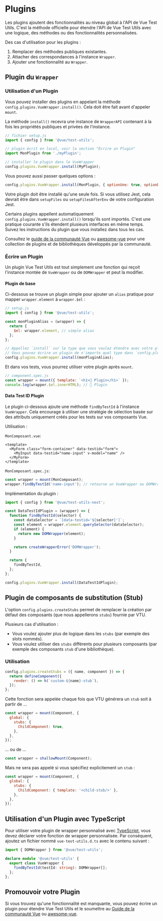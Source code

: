 # Plugins

Les plugins ajoutent des fonctionnalités au niveau global à l'API de Vue Test Utils. C'est la méthode officielle pour étendre l'API de Vue Test Utils avec une logique, des méthodes ou des fonctionnalités personnalisées.

Des cas d'utilisation pour les plugins&nbsp;:

1. Remplacer des méthodes publiques existantes.
2. Attacher des correspondances à l'instance `Wrapper`.
3. Ajouter une fonctionnalité au `Wrapper`.

## Plugin du `Wrapper`

### Utilisation d'un Plugin

Vous pouvez installer des plugins en appelant la méthode `config.plugins.VueWrapper.install()`. Cela doit être fait avant d'appeler `mount`.

La méthode `install()` recevra une instance de `WrapperAPI` contenant à la fois les propriétés publiques et privées de l'instance.

```js
// fichier setup.js
import { config } from '@vue/test-utils';

// plugin écrit en local, voir la section "Écrire un Plugin"
import MonPlugin from './myPlugin';

// installer le plugin dans le VueWrapper
config.plugins.VueWrapper.install(MyPlugin);
```

Vous pouvez aussi passer quelques options&nbsp;:

```js
config.plugins.VueWrapper.install(MonPlugin, { optionUne: true, optionDeux: "abc" });
```

Votre plugin doit être installé qu'une seule fois. Si vous utilisez Jest, cela devrait être dans `setupFiles` ou `setupFilesAfterEnv` de votre configuration Jest.

Certains plugins appellent automatiquement `config.plugins.VueWrapper.install()` lorsqu'ils sont importés. C'est une pratique courante s'ils étendent plusieurs interfaces en même temps. Suivez les instructions du plugin que vous installez dans tous les cas.

Consultez le [guide de la communauté Vue](https://vue-community.org/guide/ecosystem/testing.html) ou [awesome-vue](https://github.com/vuejs/awesome-vue#test) pour une collection de plugins et de bibliothèques développés par la communauté.

### Écrire un Plugin

Un plugin Vue Test Utils est tout simplement une fonction qui reçoit l'instance montée de `VueWrapper` ou de `DOMWrapper` et peut la modifier.

#### Plugin de base

Ci-dessous se trouve un plugin simple pour ajouter un `alias` pratique pour mapper `wrapper.element` à `wrapper.$el`&nbsp;:

```js
// setup.js
import { config } from '@vue/test-utils';

const monPluginAlias = (wrapper) => {
  return {
    $el: wrapper.element, // simple alias
  };
};

// Appellez `install` sur le type que vous voulez étendre avec votre plugin.
// Vous pouvez écrire un plugin de n'importe quel type dans `config.plugins`.
config.plugins.VueWrapper.install(monPluginAlias);
```

Et dans vos tests, vous pourrez utiliser votre plugin après `mount`.

```js
// component.spec.js
const wrapper = mount({ template: `<h1>🔌 Plugin</h1>` });
console.log(wrapper.$el.innerHTML); // 🔌 Plugin
```

#### Data Test ID Plugin

Le plugin ci-dessous ajoute une méthode `findByTestId` à l'instance `VueWrapper`. Cela encourage à utiliser une stratégie de sélection basée sur des attributs uniquement créés pour les tests sur vos composants Vue.

Utilisation&nbsp;:

`MonComposant.vue`:

```vue
<template>
  <MyForm class="form-container" data-testid="form">
    <MyInput data-testid="name-input" v-model="name" />
  </MyForm>
</template>
```

`MonComposant.spec.js`:

```js
const wrapper = mount(MonComposant);
wrapper.findByTestId('name-input'); // retourne un VueWrapper ou DOMWrapper
```

Implémentation du plugin&nbsp;:

```js
import { config } from '@vue/test-utils-next';

const DataTestIdPlugin = (wrapper) => {
  function findByTestId(selector) {
    const dataSelector = `[data-testid='${selector}']`;
    const element = wrapper.element.querySelector(dataSelector);
    if (element) {
      return new DOMWrapper(element);
    }

    return createWrapperError('DOMWrapper');
  }

  return {
    findByTestId,
  };
};

config.plugins.VueWrapper.install(DataTestIdPlugin);
```

## Plugin de composants de substitution (Stub)

L'option `config.plugins.createStubs` permet de remplacer la création par défaut des composants (que nous appellerons `stubs`) fournie par VTU.

Plusieurs cas d'utilisation&nbsp;:
* Vous voulez ajouter plus de logique dans les `stubs` (par exemple des slots nommés).
* Vous voulez utiliser des `stubs` différents pour plusieurs composants (par exemple des composants `stub` d'une bibliothèque).

### Utilisation

```javascript
config.plugins.createStubs = ({ name, component }) => {
  return defineComponent({
    render: () => h(`custom-${name}-stub`),
  });
};
```

Cette fonction sera appelée chaque fois que VTU générera un `stub` soit à partir de …
```javascript
const wrapper = mount(Component, {
  global: {
    stubs: {
      ChildComponent: true,
    },
  },
});
```

… ou de …

```javascript
const wrapper = shallowMount(Component);
```

Mais ne sera pas appelé si vous spécifiez explicitement un `stub`&nbsp;:
```javascript
const wrapper = mount(Component, {
  global: {
    stubs: {
      ChildComponent: { template: '<child-stub/>' },
    },
  },
});
```

## Utilisation d'un Plugin avec TypeScript

Pour utiliser votre plugin de wrapper personnalisé avec [TypeScript](https://www.typescriptlang.org/fr/), vous devez déclarer votre fonction de wrapper personnalisée. Par conséquent, ajoutez un fichier nommé `vue-test-utils.d.ts` avec le contenu suivant&nbsp;:
```typescript
import { DOMWrapper } from '@vue/test-utils';

declare module '@vue/test-utils' {
  export class VueWrapper {
    findByTestId(testId: string): DOMWrapper[];
  };
};
```

## Promouvoir votre Plugin

Si vous trouvez qu'une fonctionnalité est manquante, vous pouvez écrire un plugin pour étendre Vue Test Utils et le soumettre au [Guide de la communauté Vue](https://vue-community.org/guide/ecosystem/testing.html) ou [awesome-vue](https://github.com/vuejs/awesome-vue#test).
